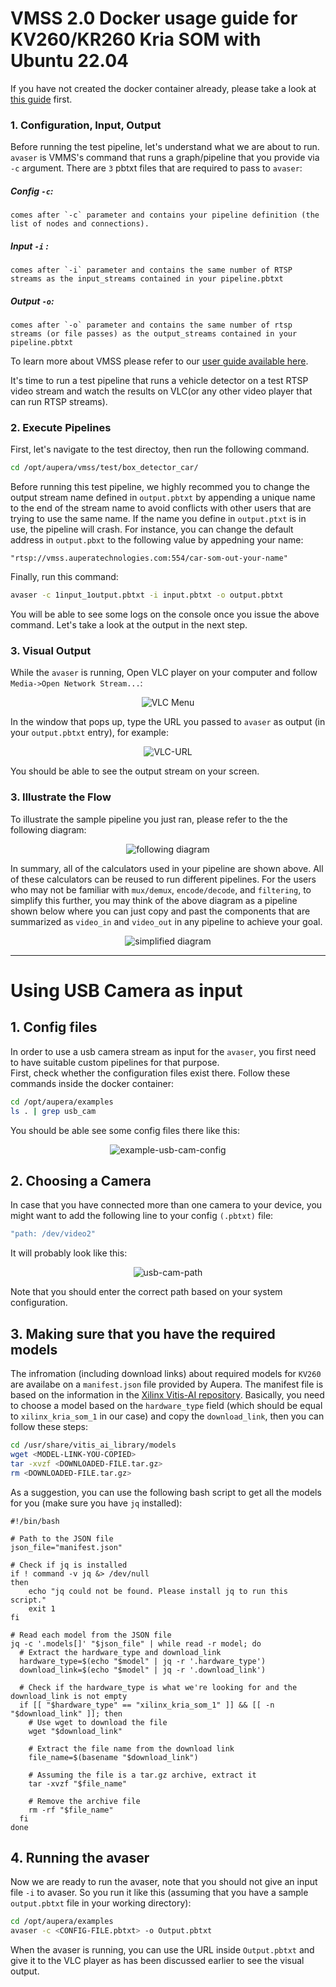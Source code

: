 # VMSS 2.0 Docker usage guide for KV260/KR260 Kria SOM with Ubuntu 22.04

If you have not created the docker container already, please take a look at [this guide](../../setup/K260_Kria_SOM/README.md) first.


### 1. Configuration, Input, Output

Before running the test pipeline, let's understand what we are about to run.  
`avaser` is VMMS's command that runs a graph/pipeline that you provide via `-c` argument. There are `3` pbtxt files that are required to pass to `avaser`:

##### Config `-c`: 
    comes after `-c` parameter and contains your pipeline definition (the list of nodes and connections). 

##### Input `-i` : 
    comes after `-i` parameter and contains the same number of RTSP streams as the input_streams contained in your pipeline.pbtxt

##### Output `-o`: 
    comes after `-o` parameter and contains the same number of rtsp streams (or file passes) as the output_streams contained in your pipeline.pbtxt


To learn more about VMSS please refer to our [user guide available here](https://auperatechvancouver.sharepoint.com/Shared%20Documents/Forms/AllItems.aspx?id=%2FShared%20Documents%2Freleases%2Fvmss2%2E0%5Favaf%5Favas%5Favac%2Fuser%5Fguides&p=true&ga=1).

It's time to run a test pipeline that runs a vehicle detector on a test RTSP video stream and watch the results on VLC(or any other video player that can run RTSP streams).

### 2. Execute Pipelines
First, let's navigate to the test directoy, then run the following command.
<!-- # TODO Update from here -->
```bash
cd /opt/aupera/vmss/test/box_detector_car/
```

Before running this test pipeline, we highly recommed you to change the output stream name defined in `output.pbtxt` by appending a unique name to the end of the stream name to avoid conflicts with other users that are trying to use the same name. If the name you define in `output.ptxt` is in use, the pipeline will crash. For instance, you can change the default address in `output.pbxt` to the following value by appedning your name:

```
"rtsp://vmss.auperatechnologies.com:554/car-som-out-your-name"
```

Finally, run this command:

```bash
avaser -c 1input_1output.pbtxt -i input.pbtxt -o output.pbtxt
```

You will be able to see some logs on the console once you issue the above command. Let's take a look at the output in the next step.

### 3. Visual Output

While the `avaser` is running, Open VLC player on your computer and follow `Media->Open Network Stream...`:
<div align="center">
  <img src="VLC-menu-NetStream.png" alt="VLC Menu">
</div>

In the window that pops up, type the URL you passed to `avaser` as output (in your `output.pbtxt` entry), for example:
<div align="center">
  <img src="VLC-URL.png" alt="VLC-URL">
</div>

You should be able to see the output stream on your screen.

### 3. Illustrate the Flow

To illustrate the sample pipeline you just ran, please refer to the the following diagram: 
<div align="center">
  <img src="box_detector_visualizer.png" alt="following diagram">
</div>

In summary, all of the calculators used in your pipeline are shown above. All of these calculators can be reused to run different pipelines. For the users who may not be familiar with `mux/demux`, `encode/decode`, and `filtering`, to simplify this further, you may think of the above diagram as a pipeline shown below where you can just copy and past the components that are summarized as `video_in` and `video_out` in any pipeline to achieve your goal.

<div align="center">
  <img src="simplified_graph.png" alt="simplified diagram">
</div>

___

# Using USB Camera as input

## 1. Config files

In order to use a usb camera stream as input for the `avaser`, you first need to have suitable custom pipelines for that purpose.  
First, check whether the configuration files exist there. Follow these commands inside the docker container:

```bash
cd /opt/aupera/examples
ls . | grep usb_cam
```
You should be able see some config files there like this:
<div align="center">
  <img src="example-usb-cam.png" alt="example-usb-cam-config">
</div>

## 2. Choosing a Camera
In case that you have connected more than one camera to your device, you might want to add the following line to your config `(.pbtxt)` file:

```bash
"path: /dev/video2"
```
It will probably look like this:
<div align="center">
  <img src="usb-cam-path.png" alt="usb-cam-path">
</div>

Note that you should enter the correct path based on your system configuration.

## 3. Making sure that you have the required models
The infromation (including download links) about required models for `KV260` are availabe on a `manifest.json` file provided by Aupera. The manifest file is based on the information in the [Xilinx Vitis-AI repository](https://github.com/Xilinx/Vitis-AI/blob/2.5/model_zoo). Basically, you need to choose a model based on the `hardware_type` field (which should be equal to `xilinx_kria_som_1` in our case) and copy the `download_link`, then you can follow these steps:

```bash
cd /usr/share/vitis_ai_library/models
wget <MODEL-LINK-YOU-COPIED>
tar -xvzf <DOWNLOADED-FILE.tar.gz>
rm <DOWNLOADED-FILE.tar.gz>
```

As a suggestion, you can use the following bash script to get all the models for you (make sure you have `jq` installed):

```
#!/bin/bash

# Path to the JSON file
json_file="manifest.json"

# Check if jq is installed
if ! command -v jq &> /dev/null
then
    echo "jq could not be found. Please install jq to run this script."
    exit 1
fi

# Read each model from the JSON file
jq -c '.models[]' "$json_file" | while read -r model; do
  # Extract the hardware_type and download_link
  hardware_type=$(echo "$model" | jq -r '.hardware_type')
  download_link=$(echo "$model" | jq -r '.download_link')

  # Check if the hardware_type is what we're looking for and the download_link is not empty
  if [[ "$hardware_type" == "xilinx_kria_som_1" ]] && [[ -n "$download_link" ]]; then
    # Use wget to download the file
    wget "$download_link"

    # Extract the file name from the download link
    file_name=$(basename "$download_link")

    # Assuming the file is a tar.gz archive, extract it
    tar -xvzf "$file_name"

    # Remove the archive file
    rm -rf "$file_name"
  fi
done
```

## 4. Running the avaser
Now we are ready to run the avaser, note that you should not give an input file `-i` to avaser. So you run it like this (assuming that you have a sample `output.pbtxt` file in your working directory):

```bash
cd /opt/aupera/examples
avaser -c <CONFIG-FILE.pbtxt> -o Output.pbtxt
```

When the avaser is running, you can use the URL inside `Output.pbtxt` and give it to the VLC player as has been discussed earlier to see the visual output.